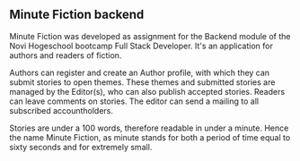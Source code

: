 ## Minute Fiction backend
Minute Fiction was developed as assignment for the Backend module of the Novi Hogeschool bootcamp Full Stack Developer.
It's an application for authors and readers of fiction. 

Authors can register and create an Author profile, with which they can submit stories to open themes. 
These themes and submitted stories are managed by the Editor(s), who can also publish accepted stories.
Readers can leave comments on stories. The editor can send a mailing to all subscribed accountholders.

Stories are under a 100 words, therefore readable in under a minute. 
Hence the name Minute Fiction, as minute stands for both a period of time equal to sixty seconds and for extremely small.


